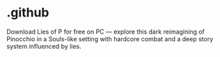 # .github
Download Lies of P for free on PC — explore this dark reimagining of Pinocchio in a Souls-like setting with hardcore combat and a deep story system influenced by lies.
